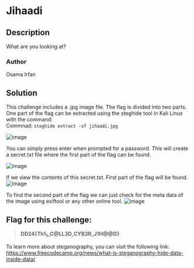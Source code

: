 # Jihaadi

## Description
What are you looking at?

### Author
Osama Irfan

## Solution
This challenge includes a .jpg image file. The flag is divided into two parts. One part of the flag can be extracted using the steghide tool in Kali Linux with the command:     
Commnad: `steghide extract -sf jihaadi.jpg`

![image](https://github.com/0xZainRaza/DevDay24-CTF-Writeups/assets/128910142/88867050-7cee-4042-a6f6-9b26f2545463)

You can simply press enter when prompted for a password. This will create a secret.txt file where the first part of the flag can be found.

![image](https://github.com/0xZainRaza/DevDay24-CTF-Writeups/assets/128910142/098c6aad-ae51-4064-a1a8-5f7315e00814)

If we view the contents of this secret.txt. First part of the flag will be found.
![image](https://github.com/0xZainRaza/DevDay24-CTF-Writeups/assets/128910142/a982f878-5b00-48b4-83ba-a48cb89c53ca)

To find the second part of the flag we can just check for the meta data of the image using exiftool or any other online tool.
![image](https://github.com/0xZainRaza/DevDay24-CTF-Writeups/assets/128910142/2370ee2f-2f2c-438a-a7db-76066e556bdc)

## Flag for this challenge: 
> **DD24{Th1$_1$_C@LL3D_CYB3R_J1H@@D}**


To learn more about steganography, you can visit the following link:
https://www.freecodecamp.org/news/what-is-steganography-hide-data-inside-data/
